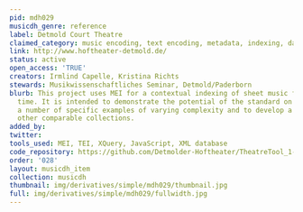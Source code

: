 ```yaml
---
pid: mdh029
musicdh_genre: reference
label: Detmold Court Theatre
claimed_category: music encoding, text encoding, metadata, indexing, database
link: http://www.hoftheater-detmold.de/
status: active
open_access: 'TRUE'
creators: Irmlind Capelle, Kristina Richts
stewards: Musikwissenschaftliches Seminar, Detmold/Paderborn
blurb: This project uses MEI for a contextual indexing of sheet music for the first
  time. It is intended to demonstrate the potential of the standard on the basis of
  a number of specific examples of varying complexity and to develop a model for indexing
  other comparable collections.
added_by:
twitter:
tools_used: MEI, TEI, XQuery, JavaScript, XML database
code_repository: https://github.com/Detmolder-Hoftheater/TheatreTool_1-Dev
order: '028'
layout: musicdh_item
collection: musicdh
thumbnail: img/derivatives/simple/mdh029/thumbnail.jpg
full: img/derivatives/simple/mdh029/fullwidth.jpg
---
```

